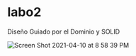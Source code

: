 # labo2
Diseño Guiado por el Dominio y SOLID

![Screen Shot 2021-04-10 at 8 58 39 PM](https://user-images.githubusercontent.com/65570079/114288609-934f5880-9a3f-11eb-983c-216b05257274.png)
